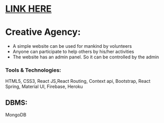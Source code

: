 # [LINK HERE](https://real-volunteer-network.web.app) 

# Creative Agency:
  -	A simple website can be used for mankind by volunteers
  - Anyone can participate to help others by his/her activities
  - The website has an admin panel. So it can be controlled
    by the admin
  
### Tools & Technologies: 
  HTML5, CSS3, React JS,React Routing, Context api, Bootstrap, React Spring, Material UI, Firebase, Heroku                                                                           
## DBMS:
  MongoDB
